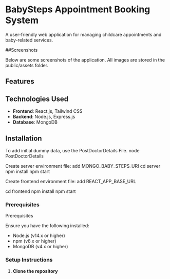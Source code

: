 # BabySteps Appointment Booking System

A user-friendly web application for managing childcare appointments and baby-related services.

##Screenshots

Below are some screenshots of the application. All images are stored in the public/assets folder.

## Features

## Technologies Used

-   **Frontend**: React.js, Tailwind CSS
-   **Backend**: Node.js, Express.js
-   **Database**: MongoDB

## Installation

To add initial dummy data, use the PostDoctorDetails File.
node PostDoctorDetails

Create server environment file: add MONGO_BABY_STEPS_URI
cd server
npm install
npm start

Create frontend environment file: add REACT_APP_BASE_URL

cd frontend
npm install
npm start

### Prerequisites

Prerequisites

Ensure you have the following installed:

-   Node.js (v14.x or higher)
-   npm (v6.x or higher)
-   MongoDB (v4.x or higher)

### Setup Instructions

1. **Clone the repository**
    ```bash

    ```
